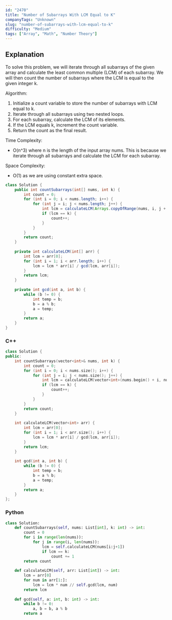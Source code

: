 ```yaml
---
id: "2470"
title: "Number of Subarrays With LCM Equal to K"
companyTags: "Unknown"
slug: "number-of-subarrays-with-lcm-equal-to-k"
difficulty: "Medium"
tags: ["Array", "Math", "Number Theory"]
---
```


## Explanation
To solve this problem, we will iterate through all subarrays of the given array and calculate the least common multiple (LCM) of each subarray. We will then count the number of subarrays where the LCM is equal to the given integer k.

Algorithm:
1. Initialize a count variable to store the number of subarrays with LCM equal to k.
2. Iterate through all subarrays using two nested loops.
3. For each subarray, calculate the LCM of its elements.
4. If the LCM equals k, increment the count variable.
5. Return the count as the final result.

Time Complexity:
- O(n^3) where n is the length of the input array nums. This is because we iterate through all subarrays and calculate the LCM for each subarray.

Space Complexity:
- O(1) as we are using constant extra space.
```java
class Solution {
    public int countSubarrays(int[] nums, int k) {
        int count = 0;
        for (int i = 0; i < nums.length; i++) {
            for (int j = i; j < nums.length; j++) {
                int lcm = calculateLCM(Arrays.copyOfRange(nums, i, j + 1));
                if (lcm == k) {
                    count++;
                }
            }
        }
        return count;
    }
    
    private int calculateLCM(int[] arr) {
        int lcm = arr[0];
        for (int i = 1; i < arr.length; i++) {
            lcm = lcm * arr[i] / gcd(lcm, arr[i]);
        }
        return lcm;
    }
    
    private int gcd(int a, int b) {
        while (b != 0) {
            int temp = b;
            b = a % b;
            a = temp;
        }
        return a;
    }
}
```

### C++
```cpp
class Solution {
public:
    int countSubarrays(vector<int>& nums, int k) {
        int count = 0;
        for (int i = 0; i < nums.size(); i++) {
            for (int j = i; j < nums.size(); j++) {
                int lcm = calculateLCM(vector<int>(nums.begin() + i, nums.begin() + j + 1));
                if (lcm == k) {
                    count++;
                }
            }
        }
        return count;
    }
    
    int calculateLCM(vector<int> arr) {
        int lcm = arr[0];
        for (int i = 1; i < arr.size(); i++) {
            lcm = lcm * arr[i] / gcd(lcm, arr[i]);
        }
        return lcm;
    }
    
    int gcd(int a, int b) {
        while (b != 0) {
            int temp = b;
            b = a % b;
            a = temp;
        }
        return a;
    }
};
```

### Python
```python
class Solution:
    def countSubarrays(self, nums: List[int], k: int) -> int:
        count = 0
        for i in range(len(nums)):
            for j in range(i, len(nums)):
                lcm = self.calculateLCM(nums[i:j+1])
                if lcm == k:
                    count += 1
        return count
    
    def calculateLCM(self, arr: List[int]) -> int:
        lcm = arr[0]
        for num in arr[1:]:
            lcm = lcm * num // self.gcd(lcm, num)
        return lcm
    
    def gcd(self, a: int, b: int) -> int:
        while b != 0:
            a, b = b, a % b
        return a
```